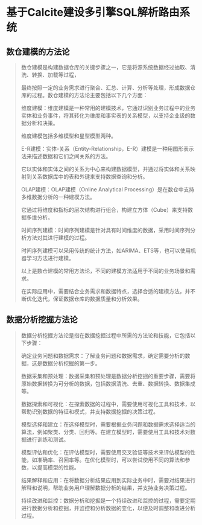 # 基于Calcite建设多引擎SQL解析路由系统

## 数仓建模的方法论
> 
> 数仓建模是构建数据仓库的关键步骤之一，它是将源系统数据经过抽取、清洗、转换、加载等过程，
> 
> 最终按照一定的业务需求进行聚合、汇总、计算、分析等处理，形成数据仓库的过程。数仓建模的方法论主要包括以下几个方面：
> 
> 维度建模：维度建模是一种常用的建模技术，它通过识别业务过程中的业务实体和业务事件，将其转化为维度和事实表的关系模型，以支持企业级的数据分析和决策。
> 
> 维度建模包括多维模型和星型模型两种。
> 
> E-R建模：实体-关系（Entity-Relationship，E-R）建模是一种用图形表示法来描述数据和它们之间关系的方法。
> 
> 它以实体和实体之间的关系为中心来构建数据模型，并通过将实体和关系映射到关系数据库中的表和外键来支持数据查询和分析。
> 
> OLAP建模：OLAP建模（Online Analytical Processing）是在数仓中支持多维数据分析的一种建模方法。
> 
> 它通过将维度和指标的层次结构进行组合，构建立方体（Cube）来支持数据多维分析。
> 
> 时间序列建模：时间序列建模是针对具有时间维度的数据，采用时间序列分析方法对其进行建模的过程。
> 
> 时间序列建模可以采用传统的统计方法，如ARIMA、ETS等，也可以使用机器学习方法进行建模。
> 
> 以上是数仓建模的常用方法论，不同的建模方法适用于不同的业务场景和需求。
> 
> 在实际应用中，需要结合业务需求和数据特点，选择合适的建模方法，并不断优化迭代，保证数据仓库的数据质量和分析效果。
> 
## 数据分析挖掘方法论

> 数据分析挖掘方法论是指在数据挖掘过程中所需的方法论和技能，它包括以下步骤：
> 
> 确定业务问题和数据需求：了解业务问题和数据需求，确定需要分析的数据，这是数据分析挖掘的第一步。
> 
> 数据采集和预处理：数据采集和预处理是数据分析挖掘的重要步骤，需要将原始数据转换为可分析的数据，包括数据清洗、去重、数据转换、数据集成等。
> 
> 数据探索和可视化：在探索数据的过程中，需要使用可视化工具和技术，以帮助识别数据的特征和模式，并支持数据挖掘的决策过程。
> 
> 模型选择和建立：在选择模型时，需要根据业务问题和数据需求选择适当的算法，例如聚类、分类、回归等。在建立模型时，需要使用工具和技术对数据进行训练和测试。
> 
> 模型评估和优化：在评估模型时，需要使用交叉验证等技术来评估模型的性能，如准确率、召回率等。在优化模型时，可以尝试使用不同的算法和参数，以提高模型的性能。
> 
> 结果解释和应用：在将数据分析结果应用到实际业务中时，需要对结果进行解释和说明，帮助业务用户理解数据分析的结果，并支持业务决策过程。
> 
> 持续改进和监控：数据分析和挖掘是一个持续改进和监控的过程，需要定期进行数据分析和挖掘，并监控和分析数据的变化，以便及时调整和改进分析过程。